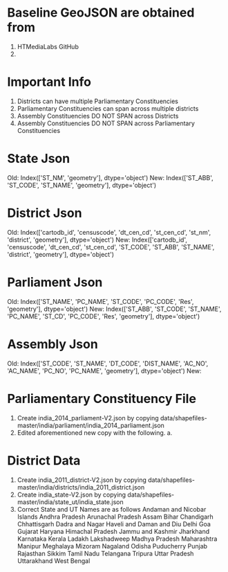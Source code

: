 # Baseline GeoJSON are obtained from
1. HTMediaLabs GitHub
2. 



# Important Info
1. Districts can have multiple Parliamentary Constituencies
2. Parliamentary Constituencies can span across multiple districts
3. Assembly Constituencies DO NOT SPAN across Districts
4. Assembly Constituencies DO NOT SPAN across Parliamentary Constituencies

# State Json
Old: Index(['ST_NM', 'geometry'], dtype='object')
New: Index(['ST_ABB', 'ST_CODE', 'ST_NAME', 'geometry'], dtype='object')

# District Json
Old: Index(['cartodb_id', 'censuscode', 'dt_cen_cd', 'st_cen_cd', 'st_nm', 'district', 'geometry'], dtype='object')
New: Index(['cartodb_id', 'censuscode', 'dt_cen_cd', 'st_cen_cd', 'ST_CODE', 'ST_ABB', 'ST_NAME', 'district', 'geometry'], dtype='object')

# Parliament Json
Old: Index(['ST_NAME', 'PC_NAME', 'ST_CODE', 'PC_CODE', 'Res', 'geometry'], dtype='object')
New: Index(['ST_ABB', 'ST_CODE', 'ST_NAME', 'PC_NAME', 'ST_CD', 'PC_CODE', 'Res', 'geometry'], dtype='object')

# Assembly Json
Old: Index(['ST_CODE', 'ST_NAME', 'DT_CODE', 'DIST_NAME', 'AC_NO', 'AC_NAME', 'PC_NO', 'PC_NAME', 'geometry'], dtype='object')
New: 

# Parliamentary Constituency File
1. Create india_2014_parliament-V2.json by copying data/shapefiles-master/india/parliament/india_2014_parliament.json
2. Edited aforementioned new copy with the following.
    a. 



# District Data
1. Create india_2011_district-V2.json by copying data/shapefiles-master/india/districts/india_2011_district.json
2. Create india_state-V2.json by copying data/shapefiles-master/india/state_ut/india_state.json
3. Correct State and UT Names are as follows
    Andaman and Nicobar Islands
    Andhra Pradesh
    Arunachal Pradesh
    Assam
    Bihar
    Chandigarh
    Chhattisgarh
    Dadra and Nagar Haveli and Daman and Diu
    Delhi
    Goa
    Gujarat
    Haryana
    Himachal Pradesh
    Jammu and Kashmir
    Jharkhand
    Karnataka
    Kerala
    Ladakh
    Lakshadweep
    Madhya Pradesh
    Maharashtra
    Manipur
    Meghalaya
    Mizoram
    Nagaland
    Odisha
    Puducherry
    Punjab
    Rajasthan
    Sikkim
    Tamil Nadu
    Telangana
    Tripura
    Uttar Pradesh
    Uttarakhand
    West Bengal


    



